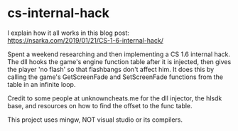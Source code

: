 # cs-internal-hack

I explain how it all works in this blog post:
https://nsarka.com/2019/01/21/CS-1-6-internal-hack/

Spent a weekend researching and then implementing a CS 1.6 internal hack.
The dll hooks the game's engine function table after it is injected, then gives the player 'no flash' so that flashbangs
don't affect him. It does this by calling the game's GetScreenFade and SetScreenFade functions from the table in an infinite loop.

Credit to some people at unknowncheats.me for the dll injector, the hlsdk base, and resources on how to find the offset to the func table.

This project uses mingw, NOT visual studio or its compilers.
